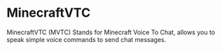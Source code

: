 # MinecraftVTC
MinecraftVTC (MVTC) Stands for Minecraft Voice To Chat, allows you to speak simple voice commands to send chat messages.
